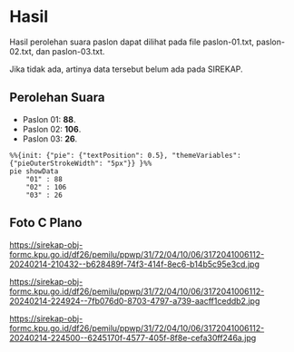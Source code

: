 # Hasil

Hasil perolehan suara paslon dapat dilihat pada file paslon-01.txt, paslon-02.txt, dan paslon-03.txt.

Jika tidak ada, artinya data tersebut belum ada pada SIREKAP.

## Perolehan Suara

 * Paslon 01: **88**.
 * Paslon 02: **106**.
 * Paslon 03: **26**.

```mermaid
%%{init: {"pie": {"textPosition": 0.5}, "themeVariables": {"pieOuterStrokeWidth": "5px"}} }%%
pie showData
    "01" : 88
    "02" : 106
    "03" : 26
```
## Foto C Plano

https://sirekap-obj-formc.kpu.go.id/df26/pemilu/ppwp/31/72/04/10/06/3172041006112-20240214-210432--b628489f-74f3-414f-8ec6-b14b5c95e3cd.jpg

https://sirekap-obj-formc.kpu.go.id/df26/pemilu/ppwp/31/72/04/10/06/3172041006112-20240214-224924--7fb076d0-8703-4797-a739-aacff1ceddb2.jpg

https://sirekap-obj-formc.kpu.go.id/df26/pemilu/ppwp/31/72/04/10/06/3172041006112-20240214-224500--6245170f-4577-405f-8f8e-cefa30ff246a.jpg
